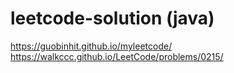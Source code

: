 # leetcode-solution (java)

https://guobinhit.github.io/myleetcode/
https://walkccc.github.io/LeetCode/problems/0215/
